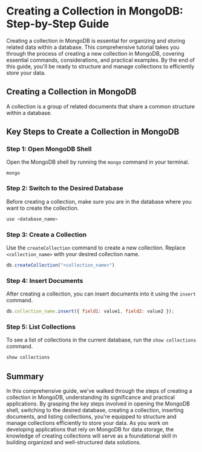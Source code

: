 # Creating a Collection in MongoDB: Step-by-Step Guide

Creating a collection in MongoDB is essential for organizing and storing related data within a database. This comprehensive tutorial takes you through the process of creating a new collection in MongoDB, covering essential commands, considerations, and practical examples. By the end of this guide, you'll be ready to structure and manage collections to efficiently store your data.

## Creating a Collection in MongoDB

A collection is a group of related documents that share a common structure within a database.

## Key Steps to Create a Collection in MongoDB

### Step 1: Open MongoDB Shell

Open the MongoDB shell by running the `mongo` command in your terminal.

```
mongo
```

### Step 2: Switch to the Desired Database

Before creating a collection, make sure you are in the database where you want to create the collection.

```javascript
use <database_name>
```

### Step 3: Create a Collection

Use the `createCollection` command to create a new collection. Replace `<collection_name>` with your desired collection name.

```javascript
db.createCollection("<collection_name>")
```

### Step 4: Insert Documents

After creating a collection, you can insert documents into it using the `insert` command.

```javascript
db.collection_name.insert({ field1: value1, field2: value2 });
```

### Step 5: List Collections

To see a list of collections in the current database, run the `show collections` command.

```javascript
show collections
```

## Summary

In this comprehensive guide, we've walked through the steps of creating a collection in MongoDB, understanding its significance and practical applications. By grasping the key steps involved in opening the MongoDB shell, switching to the desired database, creating a collection, inserting documents, and listing collections, you're equipped to structure and manage collections efficiently to store your data. As you work on developing applications that rely on MongoDB for data storage, the knowledge of creating collections will serve as a foundational skill in building organized and well-structured data solutions.